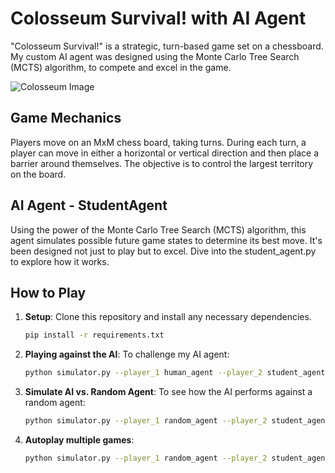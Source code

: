 # Colosseum Survival! with AI Agent

"Colosseum Survival!" is a strategic, turn-based game set on a chessboard. My custom AI agent was designed using the Monte Carlo Tree Search (MCTS) algorithm, to compete and excel in the game.

![Colosseum Image](https://cdn.britannica.com/36/162636-050-932C5D49/Colosseum-Rome-Italy.jpg?w=690&h=388&c=crop)

## Game Mechanics

Players move on an MxM chess board, taking turns. During each turn, a player can move in either a horizontal or vertical direction and then place a barrier around themselves. The objective is to control the largest territory on the board.

## AI Agent - StudentAgent

Using the power of the Monte Carlo Tree Search (MCTS) algorithm, this agent simulates possible future game states to determine its best move. It's been designed not just to play but to excel. Dive into the student_agent.py to explore how it works.

## How to Play

1. **Setup**: Clone this repository and install any necessary dependencies.

    ```bash
    pip install -r requirements.txt
    ```

2. **Playing against the AI**: To challenge my AI agent:

    ```bash
    python simulator.py --player_1 human_agent --player_2 student_agent --display
    ```

3. **Simulate AI vs. Random Agent**: To see how the AI performs against a random agent:

    ```bash
    python simulator.py --player_1 random_agent --player_2 student_agent --display
    ```

4. **Autoplay multiple games**:

    ```bash
    python simulator.py --player_1 random_agent --player_2 student_agent --autoplay
    ```
